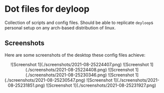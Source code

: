 # Dot files for **deyloop**

Collection of scripts and config files. Should be able to replicate `deyloop`s
personal setup on any arch-based distribution of linux.

## Screenshots

Here are some screenshots of the desktop these config files achieve:

<center>
![Screenshot 1](./screenshots/2021-08-25224407.png)
![Screenshot 1](./screenshots/2021-08-25224408.png)
![Screenshot 1](./screenshots/2021-08-25230346.png)
![Screenshot 1](./screenshots/2021-08-25230547.png)
![Screenshot 1](./screenshots/2021-08-25231851.png)
![Screenshot 1](./screenshots/2021-08-25231927.png)
</center>
